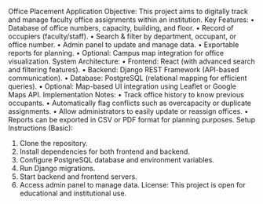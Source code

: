 Office Placement Application
Objective:
This project aims to digitally track and manage faculty office assignments within an institution.
Key Features:
• Database of office numbers, capacity, building, and floor.
• Record of occupiers (faculty/staff).
• Search & filter by department, occupant, or office number.
• Admin panel to update and manage data.
• Exportable reports for planning.
• Optional: Campus map integration for office visualization.
System Architecture:
• Frontend: React (with advanced search and filtering features).
• Backend: Django REST Framework (API-based communication).
• Database: PostgreSQL (relational mapping for efficient queries).
• Optional: Map-based UI integration using Leaflet or Google Maps API.
Implementation Notes:
• Track office history to know previous occupants.
• Automatically flag conflicts such as overcapacity or duplicate assignments.
• Allow administrators to easily update or reassign offices.
• Reports can be exported in CSV or PDF format for planning purposes.
Setup Instructions (Basic):
1. Clone the repository.
2. Install dependencies for both frontend and backend.
3. Configure PostgreSQL database and environment variables.
4. Run Django migrations.
5. Start backend and frontend servers.
6. Access admin panel to manage data.
License:
This project is open for educational and institutional use.
